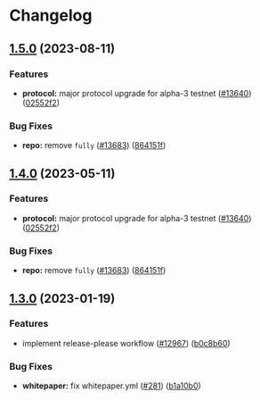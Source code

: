 # Changelog

## [1.5.0](https://github.com/aligh98/taiko-mono/compare/whitepaper-v1.4.0...whitepaper-v1.5.0) (2023-08-11)


### Features

* **protocol:** major protocol upgrade for alpha-3 testnet ([#13640](https://github.com/aligh98/taiko-mono/issues/13640)) ([02552f2](https://github.com/aligh98/taiko-mono/commit/02552f2aa001893d326062ce627004c61b46cd26))


### Bug Fixes

* **repo:** remove `fully` ([#13683](https://github.com/aligh98/taiko-mono/issues/13683)) ([864151f](https://github.com/aligh98/taiko-mono/commit/864151f5570dfc4fb3910ac0f0bba609831e9fae))

## [1.4.0](https://github.com/taikoxyz/taiko-mono/compare/whitepaper-v1.3.0...whitepaper-v1.4.0) (2023-05-11)


### Features

* **protocol:** major protocol upgrade for alpha-3 testnet ([#13640](https://github.com/taikoxyz/taiko-mono/issues/13640)) ([02552f2](https://github.com/taikoxyz/taiko-mono/commit/02552f2aa001893d326062ce627004c61b46cd26))


### Bug Fixes

* **repo:** remove `fully` ([#13683](https://github.com/taikoxyz/taiko-mono/issues/13683)) ([864151f](https://github.com/taikoxyz/taiko-mono/commit/864151f5570dfc4fb3910ac0f0bba609831e9fae))

## [1.3.0](https://github.com/taikoxyz/taiko-mono/compare/whitepaper-v1.2.2...whitepaper-v1.3.0) (2023-01-19)


### Features

* implement release-please workflow ([#12967](https://github.com/taikoxyz/taiko-mono/issues/12967)) ([b0c8b60](https://github.com/taikoxyz/taiko-mono/commit/b0c8b60da0af3160db758f83c1f6368a3a712593))


### Bug Fixes

* **whitepaper:** fix whitepaper.yml ([#281](https://github.com/taikoxyz/taiko-mono/issues/281)) ([b1a10b0](https://github.com/taikoxyz/taiko-mono/commit/b1a10b077db6011f14ff923b644fb755d20a0914))
